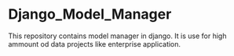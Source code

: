 # Django_Model_Manager

This repository contains model manager in django. It is use for high ammount od data projects like enterprise application.
